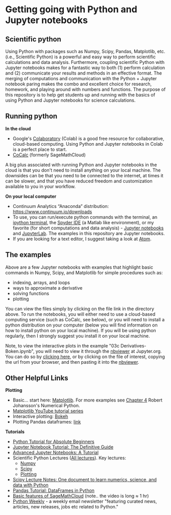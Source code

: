 # Getting going with Python and Jupyter notebooks

## Scientific python

Using Python with packages such as Numpy, Scipy, Pandas, Matplotlib, etc. (i.e., Scientific Python) is a powerful and easy way to perform scientific calculations and data analysis. Furthermore, coupling scientific Python with Jupyter notebooks makes for a fantastic way to both (1) perform calculation and (2) communicate your results and methods in an effective format. The merging of computations and communication with the Python + Jupyter notebook paring makes the combo and excellent choice for research, homework, and playing around with numbers and functions. The purpose of this repository is to help get students up and running with the basics of using Python and Jupyter notebooks for science calculations.

## Running python

**In the cloud**

* Google's [Colaboratory](https://colab.research.google.com/notebooks/welcome.ipynb) (Colab) is a good free resource for collaborative, cloud-based computing. Using Python and Jupyter notebooks in Colab is a perfect place to start.
* [CoCalc][1] (formerly SageMathCloud)

A big plus associated with running Python and Jupyter notebooks in the cloud is that you don't need to install anything on your local machine. The downsides can be that you need to be connected to the internet, at times it can be slower, and that you have reduced freedom and customization available to you in your workflow.

**On your local computer**

* Continuum Analytics “Anaconda” distribution: https://www.continuum.io/downloads
* To use, you can run/execute python commands with the terminal, an [ipython terminal][2], the [Spyder IDE][3] (a Matlab like environment), or my favorite (for short computations and data analysis) - [Jupyter notebooks][4] and [JupyterLab][5]. The examples in this repository are Jupyter notebooks.
* If you are looking for a text editor, I suggest taking a look at [Atom][6].

## The examples

Above are a few Jupyter notebooks with examples that highlight basic commands in Numpy, Scipy, and Matplotlib for simple procedures such as:
* indexing, arrays, and loops
* ways to approximate a derivative
* solving functions
* plotting

You can view the files simply by clicking on the file link in the directory above. To run the notebooks, you will either need to use a cloud-based computing service (such as CoCalc, see below), or you will need to install a python distribution on your computer (below you will find information on how to install python on your local machine). If you will be using python regularly, then I strongly suggest you install it on your local machine.

Note, to view the interactive plots in the example "03c Derivatives-Boken.ipynb", you will need to view it through the [nbviewer][7] at Jupyter.org. You can do so by [clicking here][8], or by clicking on the file of interest, copying the url from your browser, and then pasting it into the [nbviewer][9].

## Other Helpful Links

**Plotting**
* Basic… start here: [Matplotlib][10]. For more examples see [Chapter 4][11] Robert Johansson's Numerical Python.
* [Matplotlib YouTube tutorial series](https://pythonweekly.us2.list-manage.com/track/click?u=e2e180baf855ac797ef407fc7&id=02db959750&e=510e6adfe6)
* Interactive plotting: [Bokeh][12]
* Plotting Pandas dataframes: [link][13]

**Tutorials**
* [Python Tutorial for Absolute Beginners][14]
* [Jupyter Notebook Tutorial: The Definitive Guide][15]
* [Advanced Jupyter Notebooks: A Tutorial](https://www.dataquest.io/blog/advanced-jupyter-notebooks-tutorial/)
* Scientific Python Lectures ([All lectures][16]). Key lectures:
	* [Numpy][17]
	* [Scipy][18]
	* [Plotting][19]
* [Scipy Lecture Notes: One document to learn numerics, science, and data with Python][20]
* [Pandas Tutorial: DataFrames in Python][21]
* [Basic features of SageMathCloud][22] (note.. the video is long ≈ 1 hr)
* [Python Weekly][23] - a weekly email newsletter "featuring curated news, articles, new releases, jobs etc related to Python." 

[1]:	https://cocalc.com
[2]:	http://ipython.org/
[3]:	https://www.spyder-ide.org/
[4]:	http://jupyter.org/
[5]:	https://jupyterlab.readthedocs.io/en/stable/
[6]:	https://atom.io/
[7]:	http://nbviewer.jupyter.org/
[8]:	http://nbviewer.jupyter.org/github/kstrm/Starting-out-with-python/blob/master/03c%20Derivatives-Boken.ipynb
[9]:	http://nbviewer.jupyter.org/
[10]:	https://github.com/jrjohansson/scientific-python-lectures/blob/master/Lecture-4-Matplotlib.ipynb
[11]:	https://github.com/jrjohansson/numerical-python-book-code/blob/master/ch04-code-listing.ipynb
[12]:	http://bokeh.pydata.org/en/latest/
[13]:	http://pandas.pydata.org/pandas-docs/stable/visualization.html
[14]:	http://stackabuse.com/python-tutorial-for-absolute-beginners/
[15]:	https://www.datacamp.com/community/tutorials/tutorial-jupyter-notebook#gs.A793bLk
[16]:	https://github.com/jrjohansson/scientific-python-lectures
[17]:	http://nbviewer.jupyter.org/github/jrjohansson/scientific-python-lectures/blob/master/Lecture-2-Numpy.ipynb
[18]:	http://nbviewer.jupyter.org/github/jrjohansson/scientific-python-lectures/blob/master/Lecture-3-Scipy.ipynb
[19]:	https://github.com/jrjohansson/scientific-python-lectures/blob/master/Lecture-4-Matplotlib.ipynb
[20]:	http://www.scipy-lectures.org
[21]:	https://www.datacamp.com/community/tutorials/pandas-tutorial-dataframe-python#gs.D1109lg
[22]:	https://www.youtube.com/watch?v=_ff2HdME8MI
[23]:	https://www.pythonweekly.com
